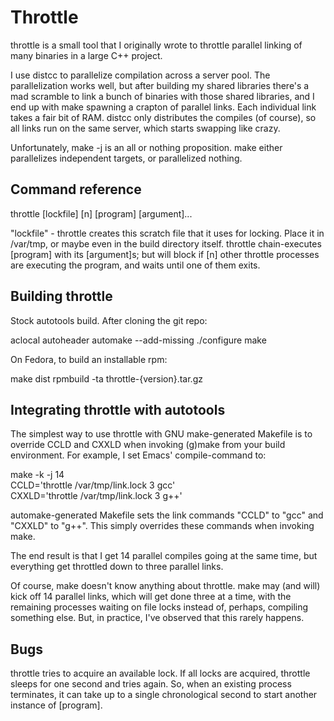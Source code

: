 Throttle
========

throttle is a small tool that I originally wrote to throttle parallel
linking of many binaries in a large C++ project.

I use distcc to parallelize compilation across a server pool. The
parallelization works well, but after building my shared libraries there's
a mad scramble to link a bunch of binaries with those shared libraries, and
I end up with make spawning a crapton of parallel links. Each individual
link takes a fair bit of RAM. distcc only distributes the compiles (of
course), so all links run on the same server, which starts swapping
like crazy.

Unfortunately, make -j is an all or nothing proposition. make either
parallelizes independent targets, or parallelized nothing.

Command reference
-----------------

throttle [lockfile] [n] [program] [argument]...

"lockfile" - throttle creates this scratch file that it uses for locking.
Place it in /var/tmp, or maybe even in the build directory itself.
throttle chain-executes [program] with its [argument]s; but will block
if [n] other throttle processes are executing the program, and waits until
one of them exits.

Building throttle
-----------------

Stock autotools build. After cloning the git repo:

aclocal
autoheader
automake --add-missing
./configure
make

On Fedora, to build an installable rpm:

make dist
rpmbuild -ta throttle-{version}.tar.gz

Integrating throttle with autotools
-----------------------------------

The simplest way to use throttle with GNU make-generated Makefile is
to override CCLD and CXXLD when invoking (g)make from your build environment.
For example, I set Emacs' compile-command to:

make -k -j 14 \
    CCLD='throttle /var/tmp/link.lock 3 gcc' \
    CXXLD='throttle /var/tmp/link.lock 3 g++'

automake-generated Makefile sets the link commands "CCLD" to "gcc" and
"CXXLD" to "g++". This simply overrides these commands when invoking make.

The end result is that I get 14 parallel compiles going at the same time,
but everything get throttled down to three parallel links.

Of course, make doesn't know anything about throttle. make may (and will)
kick off 14 parallel links, which will get done three at a time, with
the remaining processes waiting on file locks instead of, perhaps,
compiling something else. But, in practice, I've observed that this
rarely happens.

Bugs
----

throttle tries to acquire an available lock. If all locks are acquired,
throttle sleeps for one second and tries again. So, when an existing
process terminates, it can take up to a single chronological second to
start another instance of [program].
